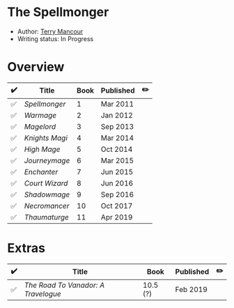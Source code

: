 # The Spellmonger

- Author: [Terry Mancour](/authors.md#terry-mancour)
- Writing status: In Progress

# Overview

| ✔️ | Title | Book | Published | ✏️ |
| - | - | - | - | - |
| ✅ | _Spellmonger_ | 1 | Mar 2011 | |
| ✅ | _Warmage_ | 2 | Jan 2012 | |
| ✅ | _Magelord_ | 3 | Sep 2013 | |
| ✅ | _Knights Magi_ | 4 | Mar 2014 | |
| ✅ | _High Mage_ | 5 | Oct 2014 | |
| ✅ | _Journeymage_ | 6 | Mar 2015 | |
| ✅ | _Enchanter_ | 7 | Jun 2015 | |
| ✅ | _Court Wizard_ | 8 | Jun 2016 | |
| ✅ | _Shadowmage_ | 9 | Sep 2016 | |
| ✅ | _Necromancer_ | 10 | Oct 2017 | |
| ✅ | _Thaumaturge_ | 11 | Apr 2019 | |

# Extras

| ✔️ | Title | Book | Published | ✏️ |
| - | - | - | - | - |
| ✅ | _The Road To Vanador: A Travelogue_ | 10.5 (?) | Feb 2019 | |

